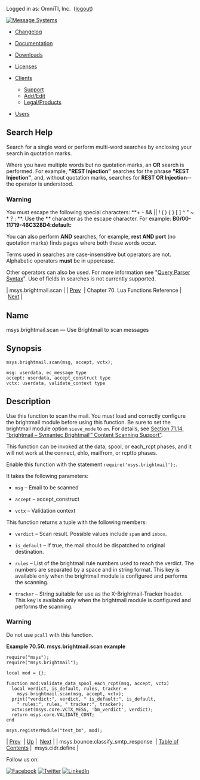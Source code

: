 Logged in as: OmniTI, Inc.  ([logout](https://support.messagesystems.com/logout.php))

[![Message Systems](https://support.messagesystems.com/images/ms-white205.png)](https://support.messagesystems.com/start.php) 

*   [Changelog](https://support.messagesystems.com/start.php?show=changelog)
*   [Documentation](https://support.messagesystems.com/docs/)
*   [Downloads](https://support.messagesystems.com/start.php)

*   [Licenses](https://support.messagesystems.com/license_summary.php)
*   <a href="">Clients</a>
    *   [Support](https://support.messagesystems.com/cs.php)
    *   [Add/Edit](https://support.messagesystems.com/edit_client.php)
    *   [Legal/Products](https://support.messagesystems.com/edit_products.php)
*   [Users](https://support.messagesystems.com/edit_customer.php)

## Search Help

Search for a single word or perform multi-word searches by enclosing your search in quotation marks.

Where you have multiple words but no quotation marks, an **OR** search is performed. For example, **"REST Injection"** searches for the phrase **"REST Injection"**, and, without quotation marks, searches for **REST OR Injection**--the operator is understood.

### Warning

You must escape the following special characters: **+ - && || ! ( ) { } [ ] ^ " ~ * ? : \**. Use the **\** character as the escape character. For example: **B0/00-11719-46C328D4\:default\:**

You can also perform **AND** searches, for example, **rest AND port** (no quotation marks) finds pages where both these words occur.

Terms used in searches are case-insensitive but operators are not. Alphabetic operators **must** be in uppercase.

Other operators can also be used. For more information see "[Query Parser Syntax](https://lucene.apache.org/core/old_versioned_docs/versions/3_0_0/queryparsersyntax.html)". Use of fields in searches is not currently supported.

| msys.brightmail.scan |
| [Prev](lua.ref.msys.bounce.classify_smtp_response.php)  | Chapter 70. Lua Functions Reference |  [Next](lua.ref.msys.cidr.define.php) |

<a name="lua.ref.msys.brightmail.scan"></a>
## Name

msys.brightmail.scan — Use Brightmail to scan messages

<a name="idp17623184"></a>
## Synopsis

`msys.brightmail.scan(msg, accept, vctx);`

```
msg: userdata, ec_message type
accept: userdata, accept_construct type
vctx: userdata, validate_context type
```
<a name="idp17626272"></a>
## Description

Use this function to scan the mail. You must load and correctly configure the brightmail module before using this function. Be sure to set the brightmail module option `sieve_mode` to `on`. For details, see [Section 71.14, “brightmail – Symantec Brightmail™ Content Scanning Support”](modules.brightmail.php "71.14. brightmail – Symantec Brightmail™ Content Scanning Support").

This function can be invoked at the data, spool, or each_rcpt phases, and it will not work at the connect, ehlo, mailfrom, or rcptto phases.

Enable this function with the statement `require('msys.brightmail');`.

It takes the following parameters:

*   `msg` – Email to be scanned

*   `accept` – accept_construct

*   `vctx` – Validation context

This function returns a tuple with the following members:

*   `verdict` – Scan result. Possible values include `spam` and `inbox`.

*   `is_default` – If true, the mail should be dispatched to original destination.

*   `rules` – List of the brightmail rule numbers used to reach the verdict. The numbers are separated by a space and in string format. This key is available only when the brightmail module is configured and performs the scanning.

*   `tracker` – String suitable for use as the X-Brightmail-Tracker header. This key is available only when the brightmail module is configured and performs the scanning.

### Warning

Do not use `pcall` with this function.

<a name="lua.ref.msys.brightmail.scan.example"></a>

**Example 70.50. msys.brightmail.scan example**

```
require("msys");
require("msys.brightmail");

local mod = {};

function mod:validate_data_spool_each_rcpt(msg, accept, vctx)
  local verdict, is_default, rules, tracker =
    msys.brightmail.scan(msg, accept, vctx);
  print("verdict:", verdict, " is_default:", is_default,
    " rules:", rules, " tracker:", tracker);
  vctx:set(msys.core.VCTX_MESS, 'bm_verdict', verdict);
  return msys.core.VALIDATE_CONT;
end

msys.registerModule("test_bm", mod);
```

| [Prev](lua.ref.msys.bounce.classify_smtp_response.php)  | [Up](lua.function.details.php) |  [Next](lua.ref.msys.cidr.define.php) |
| msys.bounce.classify_smtp_response  | [Table of Contents](index.php) |  msys.cidr.define |

Follow us on:

[![Facebook](https://support.messagesystems.com/images/icon-facebook.png)](http://www.facebook.com/messagesystems) [![Twitter](https://support.messagesystems.com/images/icon-twitter.png)](http://twitter.com/#!/MessageSystems) [![LinkedIn](https://support.messagesystems.com/images/icon-linkedin.png)](http://www.linkedin.com/company/message-systems)